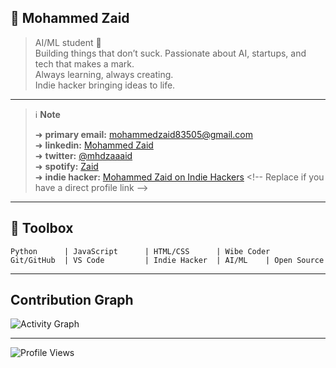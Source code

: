 <!-- Mohammed Zaid - AI/ML Student 🚀 -->

## 👤 Mohammed Zaid

> AI/ML student 🚀  
> Building things that don’t suck. Passionate about AI, startups, and tech that makes a mark.  
> Always learning, always creating.  
> Indie hacker bringing ideas to life.

---

> ℹ️ **Note**
>
> ➜ **primary email:** [mohammedzaid83505@gmail.com](mailto:mohammedzaid83505@gmail.com)  
> ➜ **linkedin:** [Mohammed Zaid](https://www.linkedin.com/in/mohammed-zaid-823a20240/)  
> ➜ **twitter:** [@mhdzaaaid](https://twitter.com/mhdzaaaid)  
> ➜ **spotify:** [Zaid](https://open.spotify.com/user/31d3y5zjo3f6lqz2rw2r5qah5c3a)  
> ➜ **indie hacker:** [Mohammed Zaid on Indie Hackers]([https://www.indiehackers.com/](https://www.reddit.com/u/Zaaaaaaid/s/vBkZH5RWQI)) <!-- Replace if you have a direct profile link -->

---

## 🧰 Toolbox

```text
Python      | JavaScript      | HTML/CSS      | Wibe Coder
Git/GitHub  | VS Code         | Indie Hacker  | AI/ML    | Open Source
```

---

## Contribution Graph
![Activity Graph](https://github-readme-activity-graph.vercel.app/graph?username=MohammedZaid-AI&theme=react-dark&hide_border=true&area=true)

---

<p align="left">
  <img src="https://komarev.com/ghpvc/?username=MohammedZaid-AI&label=Profile%20views&color=0e75b6&style=flat" alt="Profile Views"/>
</p>
